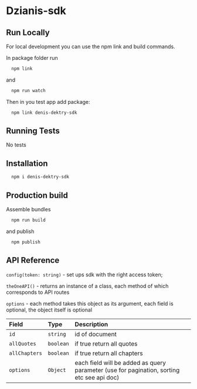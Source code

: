 
# Dzianis-sdk



## Run Locally

For local development you can use the npm link and build commands.

In package folder run

```bash
  npm link
```

and

```bash
  npm run watch
```

Then in you test app add package:

```bash
  npm link denis-dektry-sdk
```

## Running Tests

No tests


## Installation

```bash
  npm i denis-dektry-sdk
```

## Production build

Assemble bundles

```bash
  npm run build
```

and publish

```bash
  npm publish
```

## API Reference

`config(token: string)` - set ups sdk with the right access token;

`theOneAPI()` - returns an instance of a class, each method of which corresponds to API routes

`options` - each method takes this object as its argument, each field is optional, the object itself is optional

| Field | Type     | Description                |
| :-------- | :------- | :------------------------- |
| `id` | `string` |  id of document |
| `allQuotes` | `boolean` |  if true return all quotes |
| `allChapters` | `boolean` |  if true return all chapters |
| `options` | `Object` |  each field will be added as query parameter (use for pagination, sorting etc see api doc) |




